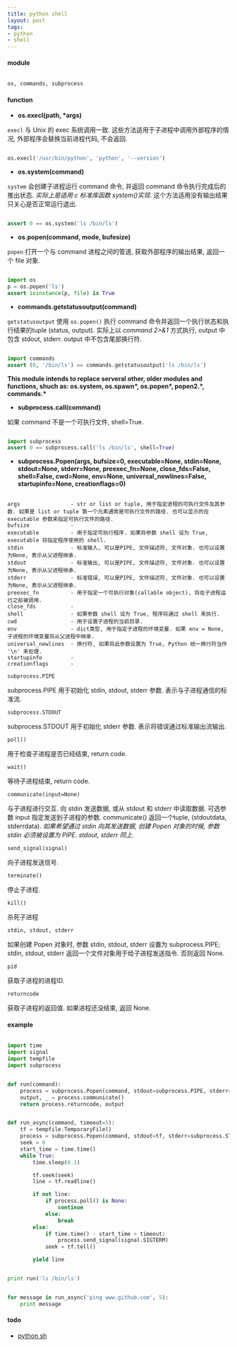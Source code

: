 ```yaml
---
title: python shell
layout: post
tags:
- python
- shell
---
```


#### module

~~~ python

os, commands, subprocess
~~~

#### function

* **os.execl(path, \*args)**

`execl` 与 Unix 的 exec 系统调用一致. 这些方法适用于子进程中调用外部程序的情况, 外部程序会替换当前进程代码, 不会返回.

~~~ python

os.execl('/usr/bin/python', 'python', '--version')
~~~

* **os.system(command)**

`system` 会创建子进程运行 command 命令, 并返回 command 命令执行完成后的推出状态. *实际上是适用 c 标准库函数 system()实现*. 这个方法适用没有输出结果只关心是否正常运行退出.

~~~ python

assert 0 == os.system('ls /bin/ls')
~~~

* **os.popen(command, mode, bufesize)**

`popen` 打开一个与 command 进程之间的管道, 获取外部程序的输出结果, 返回一个 file 对象.

~~~ python

import os
p = os.popen('ls')
assert isinstance(p, file) is True
~~~

* **commands.getstatusoutput(command)**

`getstatusoutput` 使用 `os.popen()` 执行 command 命令并返回一个执行状态和执行结果的tuple (status, output). 实际上以 *command 2>&1* 方式执行, output 中包含 stdout, stderr. output 中不包含尾部换行符.

~~~ python

import commands
assert (0, '/bin/ls') == commands.getstatusoutput('ls /bin/ls')
~~~

**This module intends to replace serveral other, older modules and functions, shuch as: os.system, os.spawn\*, os.popen\*, popen2.\*, commands.\***

* **subprocess.call(command)**

如果 command 不是一个可执行文件, shell=True.

~~~ python

import subprocess
assert 0 == subprocess.call('ls /bin/ls', shell=True)
~~~

* **subprocess.Popen(args, bufsize=0, executable=None, stdin=None, stdout=None, stderr=None, preexec_fn=None, close_fds=False, shell=False, cwd=None, env=None, universal_newlines=False, startupinfo=None, creationflags=0)**

~~~ nohighlight

args                - str or list or tuple, 用于指定进程的可执行文件及其参数. 如果是 list or tuple 第一个元素通常是可执行文件的路径. 也可以显示的在 executable 参数来指定可执行文件的路径.
bufsize             -
executable          - 用于指定可执行程序. 如果将参数 shell 设为 True, executable 将指定程序使用的 shell.
stdin               - 标准输入, 可以是PIPE, 文件描述符, 文件对象. 也可以设置为None, 表示从父进程继承.
stdout              - 标准输出, 可以是PIPE, 文件描述符, 文件对象. 也可以设置为None, 表示从父进程继承.
stderr              - 标准错误, 可以是PIPE, 文件描述符, 文件对象. 也可以设置为None, 表示从父进程继承.
preexec_fn          - 用于指定一个可执行对象(callable object), 将在子进程运行之前被调用.
close_fds           -
shell               - 如果参数 shell 设为 True, 程序将通过 shell 来执行.
cwd                 - 用于设置子进程的当前目录.
env                 - dict类型, 用于指定子进程的环境变量. 如果 env = None, 子进程的环境变量将从父进程中继承.
universal_newlines  - 换行符, 如果将此参数设置为 True, Python 统一换行符当作 '\n' 来处理.
startupinfo         -
creationflags       -
~~~

`subprocess.PIPE`

subprocess.PIPE 用于初始化 stdin, stdout, stderr 参数. 表示与子进程通信的标准流.

`subprocess.STDOUT`

subprocess.STDOUT 用于初始化 stderr 参数. 表示将错误通过标准输出流输出.

`poll()`

用于检查子进程是否已经结束, return code.

`wait()`

等待子进程结束, return code.

`communicate(input=None)`

与子进程进行交互. 向 stdin 发送数据, 或从 stdout 和 stderr 中读取数据. 可选参数 input 指定发送到子进程的参数. communicate() 返回一个tuple, (stdoutdata, stderrdata). *如果希望通过 stdin 向其发送数据, 创建 Popen 对象的时候, 参数 stdin 必须被设置为 PIPE. stdout, stderr 同上*.

`send_signal(signal)`

向子进程发送信号.

`terminate()`

停止子进程.

`kill()`

杀死子进程

`stdin, stdout, stderr`

如果创建 Popen 对象时, 参数 stdin, stdout, stderr 设置为 subprocess.PIPE; stdin, stdout, stderr 返回一个文件对象用于给子进程发送指令. 否则返回 None.

`pid`

获取子进程的进程ID.

`returncode`

获取子进程的返回值. 如果进程还没结束, 返回 None.

#### example

~~~ python

import time
import signal
import tempfile
import subprocess


def run(command):
    process = subprocess.Popen(command, stdout=subprocess.PIPE, stderr=subprocess.STDOUT, shell=True)
    output, _ = process.communicate()
    return process.returncode, output


def run_async(command, timeout=5):
    tf = tempfile.TemporaryFile()
    process = subprocess.Popen(command, stdout=tf, stderr=subprocess.STDOUT, shell=True)
    seek = 0
    start_time = time.time()
    while True:
        time.sleep(0.1)

        tf.seek(seek)
        line = tf.readline()

        if not line:
            if process.poll() is None:
                continue
            else:
                break
        else:
            if time.time() - start_time > timeout:
                process.send_signal(signal.SIGTERM)
            seek = tf.tell()

        yield line


print run('ls /bin/ls')


for message in run_async('ping www.github.com', 5):
    print message
~~~

#### todo

* [python sh](https://github.com/amoffat/sh)
